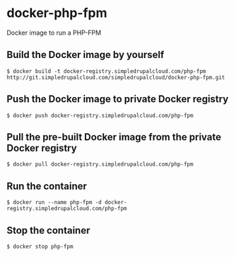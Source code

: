 docker-php-fpm
==============

Docker image to run a PHP-FPM

Build the Docker image by yourself
----------------------------------

    $ docker build -t docker-registry.simpledrupalcloud.com/php-fpm http://git.simpledrupalcloud.com/simpledrupalcloud/docker-php-fpm.git

Push the Docker image to private Docker registry
------------------------------------------------

    $ docker push docker-registry.simpledrupalcloud.com/php-fpm

Pull the pre-built Docker image from the private Docker registry
----------------------------------------------------------------

    $ docker pull docker-registry.simpledrupalcloud.com/php-fpm

Run the container
-----------------

    $ docker run --name php-fpm -d docker-registry.simpledrupalcloud.com/php-fpm

Stop the container
------------------

    $ docker stop php-fpm

